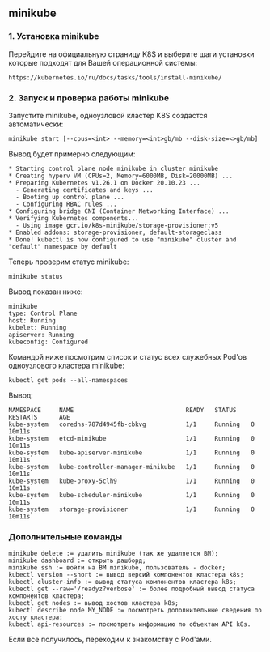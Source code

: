 ## minikube
### 1. Установка minikube
Перейдите на официальную страницу K8S и выберите шаги установки которые подходят для Вашей операционной системы:
```
https://kubernetes.io/ru/docs/tasks/tools/install-minikube/
```
### 2. Запуск и проверка работы minikube
Запустите minikube, одноузловой кластер K8S создастся автоматически:
```
minikube start [--cpus=<int> --memory=<int>gb/mb --disk-size=<>gb/mb]
```
Вывод будет примерно следующим:
```
* Starting control plane node minikube in cluster minikube
* Creating hyperv VM (CPUs=2, Memory=6000MB, Disk=20000MB) ...
* Preparing Kubernetes v1.26.1 on Docker 20.10.23 ...
  - Generating certificates and keys ...
  - Booting up control plane ...
  - Configuring RBAC rules ...
* Configuring bridge CNI (Container Networking Interface) ...
* Verifying Kubernetes components...
  - Using image gcr.io/k8s-minikube/storage-provisioner:v5
* Enabled addons: storage-provisioner, default-storageclass
* Done! kubectl is now configured to use "minikube" cluster and "default" namespace by default
```
Теперь проверим статус minikube:
```
minikube status
```
Вывод показан ниже:
```
minikube
type: Control Plane
host: Running
kubelet: Running
apiserver: Running
kubeconfig: Configured
```
Командой ниже посмотрим список и статус всех служебных Pod'ов одноузлового кластера minikube:
```
kubectl get pods --all-namespaces
```
Вывод:
```
NAMESPACE     NAME                               READY   STATUS    RESTARTS      AGE
kube-system   coredns-787d4945fb-cbkvg           1/1     Running   0             10m11s
kube-system   etcd-minikube                      1/1     Running   0             10m11s
kube-system   kube-apiserver-minikube            1/1     Running   0             10m11s
kube-system   kube-controller-manager-minikube   1/1     Running   0             10m11s
kube-system   kube-proxy-5clh9                   1/1     Running   0             10m11s
kube-system   kube-scheduler-minikube            1/1     Running   0             10m11s
kube-system   storage-provisioner                1/1     Running   0             10m11s
```
### Дополнительные команды
```
minikube delete := удалить minikube (так же удаляется ВМ);
minikube dashboard := открыть дашборд;
minikube ssh := войти на ВМ minikube, пользователь - docker;
kubectl version --short := вывод версий компонентов кластера k8s;
kubectl cluster-info := вывод статуса компонентов кластера k8s;
kubectl get --raw='/readyz?verbose' := более подробный вывод статуса компонентов кластера;
kubectl get nodes := вывод хостов кластера k8s;
kubectl describe node MY_NODE := посмотреть дополнительные сведения по хосту кластера;
kubectl api-resources := посмотреть информацию по объектам API k8s.
```
Если все получилось, переходим к знакомству с Pod'ами.
